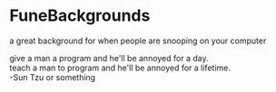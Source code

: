 # FuneBackgrounds
a great background for when people are snooping on your computer

give a man a program and he'll be annoyed for a day.<br/>teach a man to program and he'll be annoyed for a lifetime.<br/>  -Sun Tzu or something
